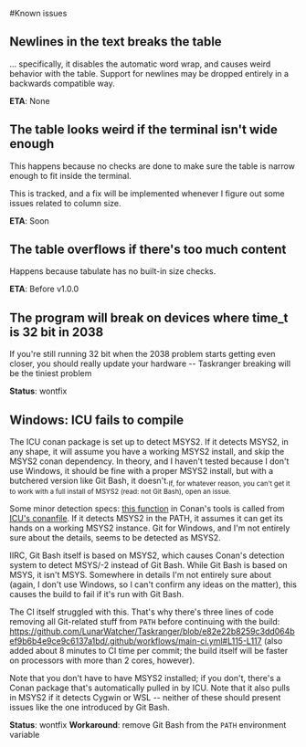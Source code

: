 #Known issues

## Newlines in the text breaks the table

... specifically, it disables the automatic word wrap, and causes weird behavior with the table. Support for newlines may be dropped entirely in a backwards compatible way.

**ETA**: None

## The table looks weird if the terminal isn't wide enough

This happens because no checks are done to make sure the table is narrow enough to fit inside the terminal.

This is tracked, and a fix will be implemented whenever I figure out some issues related to column size.

**ETA**: Soon

## The table overflows if there's too much content

Happens because tabulate has no built-in size checks.

**ETA**: Before v1.0.0

## The program will break on devices where time_t is 32 bit in 2038
If you're still running 32 bit when the 2038 problem starts getting even closer, you should really update your hardware -- Taskranger breaking will be the tiniest problem

**Status**: wontfix

## Windows: ICU fails to compile

The ICU conan package is set up to detect MSYS2. If it detects MSYS2, in any shape, it will assume you have a working MSYS2 install, and skip the MSYS2 conan dependency. In theory, and I haven't tested because I don't use Windows, it should be fine with a proper MSYS2 install, but with a butchered version like Git Bash, it doesn't.<sub>If, for whatever reason, you can't get it to work with a full install of MSYS2 (read: not Git Bash), open an issue.</sub>

Some minor detection specs: [this function](https://github.com/conan-io/conan/blob/d40f2a9f644c390bfaf202a573d7fb999a30949f/conans/client/tools/oss.py#L390-L419) in Conan's tools is called from [ICU's conanfile](https://github.com/conan-io/conan-center-index/blob/master/recipes/icu/all/conanfile.py#L43-L46). If it detects MSYS2 in the PATH, it assumes it can get its hands on a working MSYS2 instance. Git for Windows, and I'm not entirely sure about the details, seems to be detected as MSYS2.

IIRC, Git Bash itself is based on MSYS2, which causes Conan's detection system to detect MSYS/-2 instead of Git Bash. While Git Bash is based on MSYS, it isn't MSYS. Somewhere in details I'm not entirely sure about (again, I don't use Windows, so I can't confirm any ideas on the matter), this causes the build to fail if it's run with Git Bash.

The CI itself struggled with this. That's why there's three lines of code removing all Git-related stuff from `PATH` before continuing with the build: https://github.com/LunarWatcher/Taskranger/blob/e82e22b8259c3dd064bef9b6b4e9ce9c6137a1bd/.github/workflows/main-ci.yml#L115-L117 (also added about 8 minutes to CI time per commit; the build itself will be faster on processors with more than 2 cores, however).

Note that you don't have to have MSYS2 installed; if you don't, there's a Conan package that's automatically pulled in by ICU. Note that it also pulls in MSYS2 if it detects Cygwin or WSL -- neither of these should present issues like the one introduced by Git Bash.

**Status**: wontfix
**Workaround**: remove Git Bash from the `PATH` environment variable
